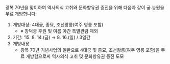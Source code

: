 광복 70년을 맞이하여 역사의식 고취와 문화향유권 증진을 위해 다음과 같이 궁․능원을 무료 개방합니다:
1. 개방대상: 4대궁, 종묘, 조선왕릉(여주 영릉 포함)
   - ※ 창덕궁 후원 및 여름 야간 특별관람 제외
2. 기간: ‘15. 8. 14.(금) → 8. 16.(일) / 3일간
3. 개방내용
   - 광복 70년 기념사업의 일환으로 4대궁 및 종묘, 조선왕릉(여주 영릉 포함)을 무료 개방함으로써 역사의식 고취 및 문화향유권 증진 도모